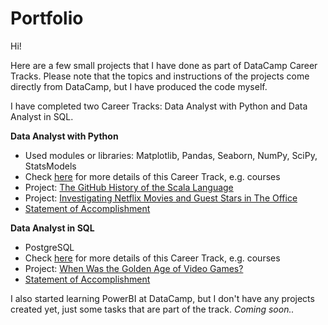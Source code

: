 # Portfolio


Hi!

Here are a few small projects that I have done as part of DataCamp Career Tracks. Please note that the topics and instructions of the projects come directly from DataCamp, but I have produced the code myself.

I have completed two Career Tracks: Data Analyst with Python and Data Analyst in SQL.

<b>Data Analyst with Python</b>
<ul>
  <li>Used modules or libraries: Matplotlib, Pandas, Seaborn, NumPy, SciPy, StatsModels</li>
  <li>Check <a href="https://github.com/emmituuk/Portfolio/blob/main/Career%20Track:%20Data%20Analyst%20with%20Python">here</a> for more details of this Career Track, e.g. courses</li>
  <li>Project: <a href="https://github.com/emmituuk/Portfolio/blob/main/02_The_GitHub_History_of_the_Scala_Language.ipynb">The GitHub History of the Scala Language</a></li>
  <li>Project: <a href="https://github.com/emmituuk/Portfolio/blob/main/03_Investigating_Netflix_Movies_and_Guest_Stars_in_The_Office.ipynb">Investigating Netflix Movies and Guest Stars in The Office</a></li>
  <li><a href="https://github.com/emmituuk/Portfolio/blob/main/Statement%20of%20Accomplishment_Python.pdf">Statement of Accomplishment</a></li>
</ul>

<b>Data Analyst in SQL</b>
<ul>
  <li>PostgreSQL</li>
  <li>Check <a href="https://github.com/emmituuk/Portfolio/blob/main/Career%20Track:%20Data%20Analyst%20in%20SQL">here</a> for more details of this Career Track, e.g. courses</li>
  <li>Project: <a href="https://github.com/emmituuk/Portfolio/blob/main/01_When_Was_the_Golden_Age_of_Video_Games.ipynb">When Was the Golden Age of Video Games?</a></li>
  <li><a href="https://github.com/emmituuk/Portfolio/blob/main/Statement%20of%20Accomplishment_SQL.pdf">Statement of Accomplishment</a>
</li>
</ul>


I also started learning PowerBI at DataCamp, but I don't have any projects created yet, just some tasks that are part of the track. *Coming soon..*
